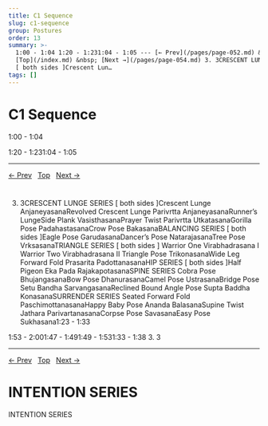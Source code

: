 ```yaml
---
title: C1 Sequence
slug: c1-sequence
group: Postures
order: 13
summary: >-
  1:00 - 1:04 1:20 - 1:231:04 - 1:05 --- [← Prev](/pages/page-052.md) &nbsp;
  [Top](/index.md) &nbsp; [Next →](/pages/page-054.md) 3. 3CRESCENT LUNGE SERIES
  [ both sides ]Crescent Lun…
tags: []
---
```

# C1 Sequence

1:00 - 1:04

1:20 - 1:231:04 - 1:05

---
[← Prev](/pages/page-052.md) &nbsp; [Top](/index.md) &nbsp; [Next →](/pages/page-054.md)

# 

3. 3CRESCENT LUNGE SERIES [ both sides ]Crescent Lunge AnjaneyasanaRevolved Crescent Lunge Parivrtta AnjaneyasanaRunner’s LungeSide Plank VasisthasanaPrayer Twist Parivrtta UtkatasanaGorilla Pose PadahastasanaCrow Pose BakasanaBALANCING SERIES [ both sides ]Eagle Pose GarudasanaDancer’s Pose NatarajasanaTree Pose VrksasanaTRIANGLE SERIES [ both sides ] Warrior One Virabhadrasana I Warrior Two Virabhadrasana II Triangle Pose TrikonasanaWide Leg Forward Fold Prasarita PadottanasanaHIP SERIES [ both sides ]Half Pigeon Eka Pada RajakapotasanaSPINE SERIES Cobra Pose BhujangasanaBow Pose DhanurasanaCamel Pose UstrasanaBridge Pose Setu Bandha SarvangasanaReclined Bound Angle Pose Supta Baddha KonasanaSURRENDER SERIES Seated Forward Fold PaschimottanasanaHappy Baby Pose Ananda BalasanaSupine Twist Jathara ParivartanasanaCorpse Pose SavasanaEasy Pose Sukhasana1:23 - 1:33

1:53 - 2:001:47 - 1:491:49 - 1:531:33 - 1:38
3. 3

---
[← Prev](/pages/page-053.md) &nbsp; [Top](/index.md) &nbsp; [Next →](/pages/page-055.md)

# INTENTION SERIES

INTENTION SERIES
